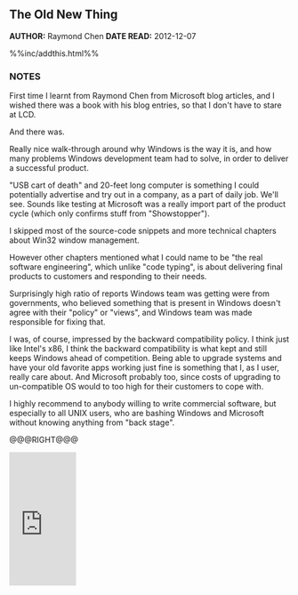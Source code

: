 The Old New Thing
---------------

**AUTHOR:** Raymond Chen 
**DATE READ:** 2012-12-07

%%inc/addthis.html%%

### NOTES ###

First time I learnt from Raymond Chen from Microsoft blog articles, and I
wished there was a book with his blog entries, so that I don't have to stare
at LCD.

And there was.

Really nice walk-through around why Windows is the way it is, and how many
problems Windows development team had to solve, in order to deliver a
successful product.

"USB cart of death" and 20-feet long computer is something I could
potentially advertise and try out in a company, as a part of daily job.
We'll see. Sounds like testing at Microsoft was a really import part of the
product cycle (which only confirms stuff from "Showstopper").

I skipped most of the source-code snippets and more technical chapters about
Win32 window management.

However other chapters mentioned what I could name to be "the real software
engineering", which unlike "code typing", is about delivering final products
to customers and responding to their needs.

Surprisingly high ratio of reports Windows team was getting were from
governments, who believed something that is present in Windows doesn't agree
with their "policy" or "views", and Windows team was made responsible for
fixing that.

I was, of course, impressed by the backward compatibility policy. I think
just like Intel's x86, I think the backward compatibility is what kept and
still keeps Windows ahead of competition. Being able to upgrade systems and
have your old favorite apps working just fine is something that I, as I
user, really care about. And Microsoft probably too, since costs of
upgrading to un-compatible OS would to too high for their customers to cope
with.

I highly recommend to anybody willing to write commercial software, but
especially to all UNIX users, who are bashing Windows and Microsoft without
knowing anything from "back stage".

@@@RIGHT@@@

<iframe src="http://rcm.amazon.com/e/cm?lt1=_blank&bc1=FFFFFF&IS2=1&npa=1&bg1=FFFFFF&fc1=000000&lc1=F90000&t=wojcadamkoszh-20&o=1&p=8&l=as4&m=amazon&f=ifr&ref=ss_til&asins=0321440307" style="width:120px;height:240px;" scrolling="no" marginwidth="0" marginheight="0" frameborder="0"></iframe>


